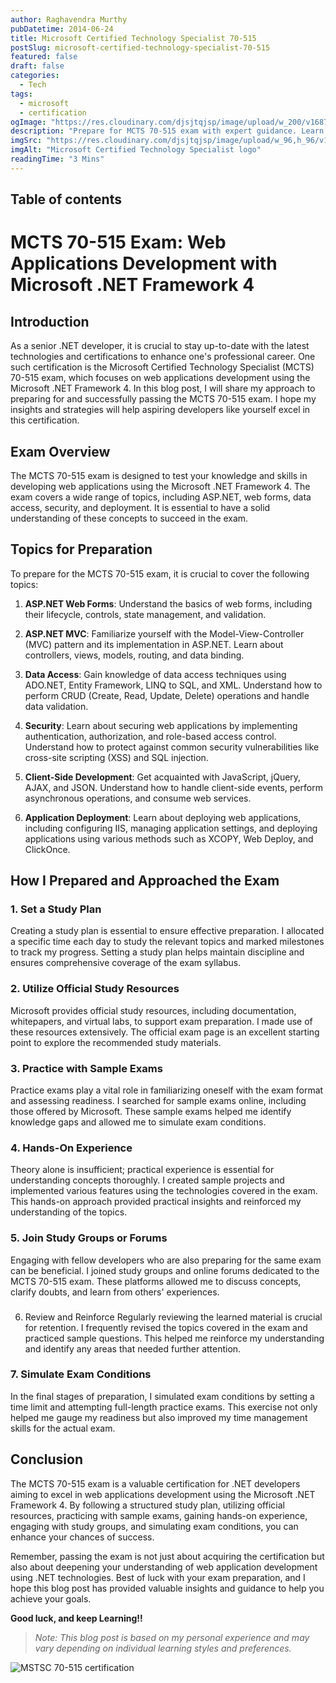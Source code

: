 ```yaml
---
author: Raghavendra Murthy
pubDatetime: 2014-06-24
title: Microsoft Certified Technology Specialist 70-515
postSlug: microsoft-certified-technology-specialist-70-515
featured: false
draft: false
categories:
  - Tech
tags:
  - microsoft
  - certification
ogImage: "https://res.cloudinary.com/djsjtqjsp/image/upload/w_200/v1687983251/raghavendra-murthy-blog/mstsc_yew11n.png"
description: "Prepare for MCTS 70-515 exam with expert guidance. Learn web app development with .NET Framework 4, study plan tips, practice exams, and more."
imgSrc: "https://res.cloudinary.com/djsjtqjsp/image/upload/w_96,h_96/v1687983251/raghavendra-murthy-blog/mstsc_yew11n.png"
imgAlt: "Microsoft Certified Technology Specialist logo"
readingTime: "3 Mins"
---
```


## Table of contents

# MCTS 70-515 Exam: Web Applications Development with Microsoft .NET Framework 4

## Introduction

As a senior .NET developer, it is crucial to stay up-to-date with the latest technologies and certifications to enhance one's professional career. One such certification is the Microsoft Certified Technology Specialist (MCTS) 70-515 exam, which focuses on web applications development using the Microsoft .NET Framework 4. In this blog post, I will share my approach to preparing for and successfully passing the MCTS 70-515 exam. I hope my insights and strategies will help aspiring developers like yourself excel in this certification.

## Exam Overview

The MCTS 70-515 exam is designed to test your knowledge and skills in developing web applications using the Microsoft .NET Framework 4. The exam covers a wide range of topics, including ASP.NET, web forms, data access, security, and deployment. It is essential to have a solid understanding of these concepts to succeed in the exam.

## Topics for Preparation

To prepare for the MCTS 70-515 exam, it is crucial to cover the following topics:

1. **ASP.NET Web Forms**: Understand the basics of web forms, including their lifecycle, controls, state management, and validation.

2. **ASP.NET MVC**: Familiarize yourself with the Model-View-Controller (MVC) pattern and its implementation in ASP.NET. Learn about controllers, views, models, routing, and data binding.

3. **Data Access**: Gain knowledge of data access techniques using ADO.NET, Entity Framework, LINQ to SQL, and XML. Understand how to perform CRUD (Create, Read, Update, Delete) operations and handle data validation.

4. **Security**: Learn about securing web applications by implementing authentication, authorization, and role-based access control. Understand how to protect against common security vulnerabilities like cross-site scripting (XSS) and SQL injection.

5. **Client-Side Development**: Get acquainted with JavaScript, jQuery, AJAX, and JSON. Understand how to handle client-side events, perform asynchronous operations, and consume web services.

6. **Application Deployment**: Learn about deploying web applications, including configuring IIS, managing application settings, and deploying applications using various methods such as XCOPY, Web Deploy, and ClickOnce.

## How I Prepared and Approached the Exam

### 1. Set a Study Plan

Creating a study plan is essential to ensure effective preparation. I allocated a specific time each day to study the relevant topics and marked milestones to track my progress. Setting a study plan helps maintain discipline and ensures comprehensive coverage of the exam syllabus.

### 2. Utilize Official Study Resources

Microsoft provides official study resources, including documentation, whitepapers, and virtual labs, to support exam preparation. I made use of these resources extensively. The official exam page is an excellent starting point to explore the recommended study materials.

### 3. Practice with Sample Exams

Practice exams play a vital role in familiarizing oneself with the exam format and assessing readiness. I searched for sample exams online, including those offered by Microsoft. These sample exams helped me identify knowledge gaps and allowed me to simulate exam conditions.

### 4. Hands-On Experience

Theory alone is insufficient; practical experience is essential for understanding concepts thoroughly. I created sample projects and implemented various features using the technologies covered in the exam. This hands-on approach provided practical insights and reinforced my understanding of the topics.

### 5. Join Study Groups or Forums

Engaging with fellow developers who are also preparing for the same exam can be beneficial. I joined study groups and online forums dedicated to the MCTS 70-515 exam. These platforms allowed me to discuss concepts, clarify doubts, and learn from others' experiences.

###

6. Review and Reinforce
   Regularly reviewing the learned material is crucial for retention. I frequently revised the topics covered in the exam and practiced sample questions. This helped me reinforce my understanding and identify any areas that needed further attention.

### 7. Simulate Exam Conditions

In the final stages of preparation, I simulated exam conditions by setting a time limit and attempting full-length practice exams. This exercise not only helped me gauge my readiness but also improved my time management skills for the actual exam.

## Conclusion

The MCTS 70-515 exam is a valuable certification for .NET developers aiming to excel in web applications development using the Microsoft .NET Framework 4. By following a structured study plan, utilizing official resources, practicing with sample exams, gaining hands-on experience, engaging with study groups, and simulating exam conditions, you can enhance your chances of success.

Remember, passing the exam is not just about acquiring the certification but also about deepening your understanding of web application development using .NET technologies. Best of luck with your exam preparation, and I hope this blog post has provided valuable insights and guidance to help you achieve your goals.

**Good luck, and keep Learning!!**

> _Note: This blog post is based on my personal experience and may vary depending on individual learning styles and preferences._

![MSTSC 70-515 certification](https://res.cloudinary.com/djsjtqjsp/image/upload/w_400/v1687983435/raghavendra-murthy-blog/mstsc-70515_bsidza.png)
